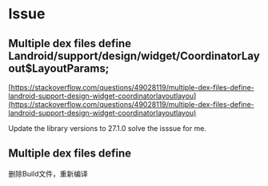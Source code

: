 # Issue

## Multiple dex files define Landroid/support/design/widget/CoordinatorLayout$LayoutParams;

[https://stackoverflow.com/questions/49028119/multiple-dex-files-define-landroid-support-design-widget-coordinatorlayoutlayou](https://stackoverflow.com/questions/49028119/multiple-dex-files-define-landroid-support-design-widget-coordinatorlayoutlayou)

Update the library versions to 27.1.0 solve the isssue for me.

## Multiple dex files define 

删除Build文件，重新编译



